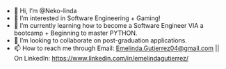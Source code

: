 - 👋 Hi, I’m @Neko-linda
- 👀 I’m interested in Software Engineering + Gaming!
- 🌱 I’m currently learning how to become a Software Engineer VIA a bootcamp + Beginning to master PYTHON.
- 💞️ I’m looking to collaborate on post-graduation applications.
- 📫 How to reach me through Email: Emelinda.Gutierrez04@gmail.com || On LinkedIn: https://www.linkedin.com/in/emelindagutierrez/

<!---
Neko-linda/Neko-linda is a ✨ special ✨ repository because its `README.md` (this file) appears on your GitHub profile.
You can click the Preview link to take a look at your changes.
--->
